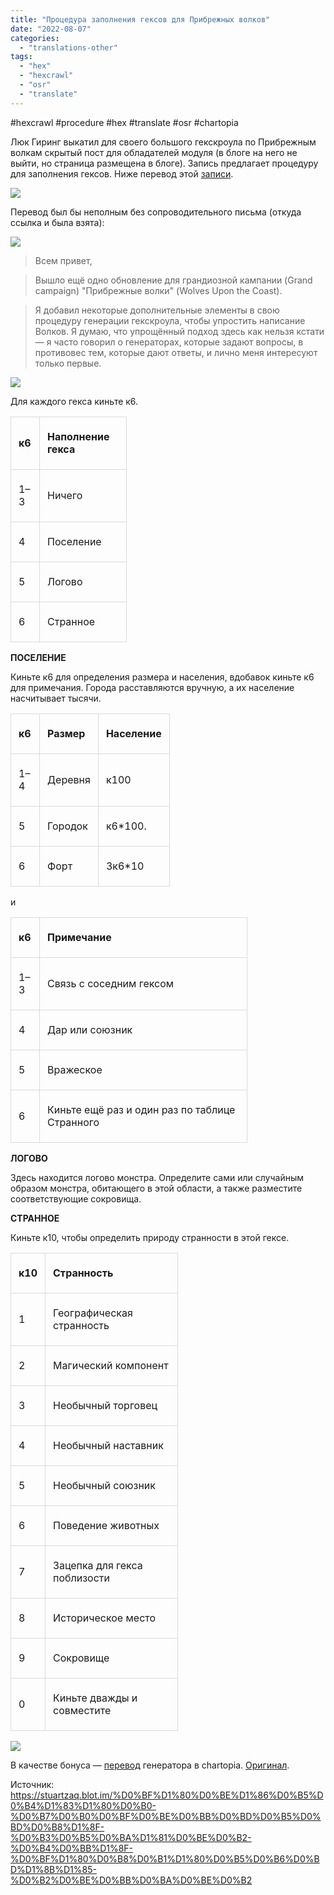 ```yaml
---
title: "Процедура заполнения гексов для Прибрежных волков"
date: "2022-08-07"
categories: 
  - "translations-other"
tags: 
  - "hex"
  - "hexcrawl"
  - "osr"
  - "translate"
---
```


#hexcrawl #procedure #hex #translate #osr #chartopia

Люк Гиринг выкатил для своего большого гекскроула по Прибрежным волкам скрытый пост для обладателей модуля (в блоге на него не выйти, но страница размещена в блоге). Запись предлагает процедуру для заполнения гексов. Ниже перевод этой [записи](https://lukegearing.blot.im/wolves-upon-the-coast-hexfill-procedure).

![](images/080722_0447_1.png)

Перевод был бы неполным без сопроводительного письма (откуда ссылка и была взята):

![](images/080722_0447_2.png)

> Всем привет,

> Вышло ещё одно обновление для грандиозной кампании (Grand campaign) "Прибрежные волки" (Wolves Upon the Coast).

> Я добавил некоторые дополнительные элементы в свою процедуру генерации гекскроула, чтобы упростить написание Волков. Я думаю, что упрощённый подход здесь как нельзя кстати — я часто говорил о генераторах, которые задают вопросы, в противовес тем, которые дают ответы, и лично меня интересуют только первые.

![](images/080722_0447_3.png)

Для каждого гекса киньте к6.

<table style="border-collapse:collapse" border="0"><colgroup><col style="width:46px"><col style="width:139px"></colgroup><tbody valign="top"><tr><td valign="middle" style="padding-top: 5px; padding-left: 12px; padding-bottom: 6px; padding-right: 12px; border-top:  solid #dadada 0.75pt; border-left:  solid #dadada 0.75pt; border-bottom:  solid #dadada 0.75pt; border-right:  solid #dadada 0.75pt"><p><strong>к6</strong></p></td><td valign="middle" style="padding-top: 5px; padding-left: 12px; padding-bottom: 6px; padding-right: 12px; border-top:  solid #dadada 0.75pt; border-left:  none; border-bottom:  solid #dadada 0.75pt; border-right:  solid #dadada 0.75pt"><p><strong>Наполнение гекса</strong></p></td></tr><tr><td valign="middle" style="padding-top: 5px; padding-left: 12px; padding-bottom: 6px; padding-right: 12px; border-top:  none; border-left:  solid #dadada 0.75pt; border-bottom:  solid #dadada 0.75pt; border-right:  solid #dadada 0.75pt"><p>1–3</p></td><td valign="middle" style="padding-top: 5px; padding-left: 12px; padding-bottom: 6px; padding-right: 12px; border-top:  none; border-left:  none; border-bottom:  solid #dadada 0.75pt; border-right:  solid #dadada 0.75pt"><p>Ничего</p></td></tr><tr><td valign="middle" style="padding-top: 5px; padding-left: 12px; padding-bottom: 6px; padding-right: 12px; border-top:  none; border-left:  solid #dadada 0.75pt; border-bottom:  solid #dadada 0.75pt; border-right:  solid #dadada 0.75pt"><p>4</p></td><td valign="middle" style="padding-top: 5px; padding-left: 12px; padding-bottom: 6px; padding-right: 12px; border-top:  none; border-left:  none; border-bottom:  solid #dadada 0.75pt; border-right:  solid #dadada 0.75pt"><p>Поселение</p></td></tr><tr><td valign="middle" style="padding-top: 5px; padding-left: 12px; padding-bottom: 6px; padding-right: 12px; border-top:  none; border-left:  solid #dadada 0.75pt; border-bottom:  solid #dadada 0.75pt; border-right:  solid #dadada 0.75pt"><p>5</p></td><td valign="middle" style="padding-top: 5px; padding-left: 12px; padding-bottom: 6px; padding-right: 12px; border-top:  none; border-left:  none; border-bottom:  solid #dadada 0.75pt; border-right:  solid #dadada 0.75pt"><p>Логово</p></td></tr><tr><td valign="middle" style="padding-top: 5px; padding-left: 12px; padding-bottom: 6px; padding-right: 12px; border-top:  none; border-left:  solid #dadada 0.75pt; border-bottom:  solid #dadada 0.75pt; border-right:  solid #dadada 0.75pt"><p>6</p></td><td valign="middle" style="padding-top: 5px; padding-left: 12px; padding-bottom: 6px; padding-right: 12px; border-top:  none; border-left:  none; border-bottom:  solid #dadada 0.75pt; border-right:  solid #dadada 0.75pt"><p>Странное</p></td></tr></tbody></table>

**ПОСЕЛЕНИЕ**

Киньте к6 для определения размера и населения, вдобавок киньте к6 для примечания. Города расставляются вручную, а их население насчитывает тысячи.

<table style="border-collapse:collapse" border="0"><colgroup><col style="width:46px"><col style="width:78px"><col style="width:93px"></colgroup><tbody valign="top"><tr><td valign="middle" style="padding-top: 5px; padding-left: 12px; padding-bottom: 6px; padding-right: 12px; border-top:  solid #dadada 0.75pt; border-left:  solid #dadada 0.75pt; border-bottom:  solid #dadada 0.75pt; border-right:  solid #dadada 0.75pt"><p><strong>к6</strong></p></td><td valign="middle" style="padding-top: 5px; padding-left: 12px; padding-bottom: 6px; padding-right: 12px; border-top:  solid #dadada 0.75pt; border-left:  none; border-bottom:  solid #dadada 0.75pt; border-right:  solid #dadada 0.75pt"><p><strong>Размер</strong></p></td><td valign="middle" style="padding-top: 5px; padding-left: 12px; padding-bottom: 6px; padding-right: 12px; border-top:  solid #dadada 0.75pt; border-left:  none; border-bottom:  solid #dadada 0.75pt; border-right:  solid #dadada 0.75pt"><p><strong>Население</strong></p></td></tr><tr><td valign="middle" style="padding-top: 5px; padding-left: 12px; padding-bottom: 6px; padding-right: 12px; border-top:  none; border-left:  solid #dadada 0.75pt; border-bottom:  solid #dadada 0.75pt; border-right:  solid #dadada 0.75pt"><p>1–4</p></td><td valign="middle" style="padding-top: 5px; padding-left: 12px; padding-bottom: 6px; padding-right: 12px; border-top:  none; border-left:  none; border-bottom:  solid #dadada 0.75pt; border-right:  solid #dadada 0.75pt"><p>Деревня</p></td><td valign="middle" style="padding-top: 5px; padding-left: 12px; padding-bottom: 6px; padding-right: 12px; border-top:  none; border-left:  none; border-bottom:  solid #dadada 0.75pt; border-right:  solid #dadada 0.75pt"><p>к100</p></td></tr><tr><td valign="middle" style="padding-top: 5px; padding-left: 12px; padding-bottom: 6px; padding-right: 12px; border-top:  none; border-left:  solid #dadada 0.75pt; border-bottom:  solid #dadada 0.75pt; border-right:  solid #dadada 0.75pt"><p>5</p></td><td valign="middle" style="padding-top: 5px; padding-left: 12px; padding-bottom: 6px; padding-right: 12px; border-top:  none; border-left:  none; border-bottom:  solid #dadada 0.75pt; border-right:  solid #dadada 0.75pt"><p>Городок</p></td><td valign="middle" style="padding-top: 5px; padding-left: 12px; padding-bottom: 6px; padding-right: 12px; border-top:  none; border-left:  none; border-bottom:  solid #dadada 0.75pt; border-right:  solid #dadada 0.75pt"><p>к6*100.</p></td></tr><tr><td valign="middle" style="padding-top: 5px; padding-left: 12px; padding-bottom: 6px; padding-right: 12px; border-top:  none; border-left:  solid #dadada 0.75pt; border-bottom:  solid #dadada 0.75pt; border-right:  solid #dadada 0.75pt"><p>6</p></td><td valign="middle" style="padding-top: 5px; padding-left: 12px; padding-bottom: 6px; padding-right: 12px; border-top:  none; border-left:  none; border-bottom:  solid #dadada 0.75pt; border-right:  solid #dadada 0.75pt"><p>Форт</p></td><td valign="middle" style="padding-top: 5px; padding-left: 12px; padding-bottom: 6px; padding-right: 12px; border-top:  none; border-left:  none; border-bottom:  solid #dadada 0.75pt; border-right:  solid #dadada 0.75pt"><p>3к6*10</p></td></tr></tbody></table>

и

<table style="border-collapse:collapse" border="0"><colgroup><col style="width:46px"><col style="width:332px"></colgroup><tbody valign="top"><tr><td valign="middle" style="padding-top: 5px; padding-left: 12px; padding-bottom: 6px; padding-right: 12px; border-top:  solid #dadada 0.75pt; border-left:  solid #dadada 0.75pt; border-bottom:  solid #dadada 0.75pt; border-right:  solid #dadada 0.75pt"><p><strong>к6</strong></p></td><td valign="middle" style="padding-top: 5px; padding-left: 12px; padding-bottom: 6px; padding-right: 12px; border-top:  solid #dadada 0.75pt; border-left:  none; border-bottom:  solid #dadada 0.75pt; border-right:  solid #dadada 0.75pt"><p><strong>Примечание</strong></p></td></tr><tr><td valign="middle" style="padding-top: 5px; padding-left: 12px; padding-bottom: 6px; padding-right: 12px; border-top:  none; border-left:  solid #dadada 0.75pt; border-bottom:  solid #dadada 0.75pt; border-right:  solid #dadada 0.75pt"><p>1–3</p></td><td valign="middle" style="padding-top: 5px; padding-left: 12px; padding-bottom: 6px; padding-right: 12px; border-top:  none; border-left:  none; border-bottom:  solid #dadada 0.75pt; border-right:  solid #dadada 0.75pt"><p>Связь с соседним гексом</p></td></tr><tr><td valign="middle" style="padding-top: 5px; padding-left: 12px; padding-bottom: 6px; padding-right: 12px; border-top:  none; border-left:  solid #dadada 0.75pt; border-bottom:  solid #dadada 0.75pt; border-right:  solid #dadada 0.75pt"><p>4</p></td><td valign="middle" style="padding-top: 5px; padding-left: 12px; padding-bottom: 6px; padding-right: 12px; border-top:  none; border-left:  none; border-bottom:  solid #dadada 0.75pt; border-right:  solid #dadada 0.75pt"><p>Дар или союзник</p></td></tr><tr><td valign="middle" style="padding-top: 5px; padding-left: 12px; padding-bottom: 6px; padding-right: 12px; border-top:  none; border-left:  solid #dadada 0.75pt; border-bottom:  solid #dadada 0.75pt; border-right:  solid #dadada 0.75pt"><p>5</p></td><td valign="middle" style="padding-top: 5px; padding-left: 12px; padding-bottom: 6px; padding-right: 12px; border-top:  none; border-left:  none; border-bottom:  solid #dadada 0.75pt; border-right:  solid #dadada 0.75pt"><p>Вражеское</p></td></tr><tr><td valign="middle" style="padding-top: 5px; padding-left: 12px; padding-bottom: 6px; padding-right: 12px; border-top:  none; border-left:  solid #dadada 0.75pt; border-bottom:  solid #dadada 0.75pt; border-right:  solid #dadada 0.75pt"><p>6</p></td><td valign="middle" style="padding-top: 5px; padding-left: 12px; padding-bottom: 6px; padding-right: 12px; border-top:  none; border-left:  none; border-bottom:  solid #dadada 0.75pt; border-right:  solid #dadada 0.75pt"><p>Киньте ещё раз и один раз по таблице Странного</p></td></tr></tbody></table>

**ЛОГОВО**

Здесь находится логово монстра. Определите сами или случайным образом монстра, обитающего в этой области, а также разместите соответствующие сокровища.

**СТРАННОЕ**

Киньте к10, чтобы определить природу странности в этой гексе.

<table style="border-collapse:collapse" border="0"><colgroup><col style="width:46px"><col style="width:212px"></colgroup><tbody valign="top"><tr><td valign="middle" style="padding-top: 5px; padding-left: 12px; padding-bottom: 6px; padding-right: 12px; border-top:  solid #dadada 0.75pt; border-left:  solid #dadada 0.75pt; border-bottom:  solid #dadada 0.75pt; border-right:  solid #dadada 0.75pt"><p><strong>к10</strong></p></td><td valign="middle" style="padding-top: 5px; padding-left: 12px; padding-bottom: 6px; padding-right: 12px; border-top:  solid #dadada 0.75pt; border-left:  none; border-bottom:  solid #dadada 0.75pt; border-right:  solid #dadada 0.75pt"><p><strong>Странность</strong></p></td></tr><tr><td valign="middle" style="padding-top: 5px; padding-left: 12px; padding-bottom: 6px; padding-right: 12px; border-top:  none; border-left:  solid #dadada 0.75pt; border-bottom:  solid #dadada 0.75pt; border-right:  solid #dadada 0.75pt"><p>1</p></td><td valign="middle" style="padding-top: 5px; padding-left: 12px; padding-bottom: 6px; padding-right: 12px; border-top:  none; border-left:  none; border-bottom:  solid #dadada 0.75pt; border-right:  solid #dadada 0.75pt"><p>Географическая странность</p></td></tr><tr><td valign="middle" style="padding-top: 5px; padding-left: 12px; padding-bottom: 6px; padding-right: 12px; border-top:  none; border-left:  solid #dadada 0.75pt; border-bottom:  solid #dadada 0.75pt; border-right:  solid #dadada 0.75pt"><p>2</p></td><td valign="middle" style="padding-top: 5px; padding-left: 12px; padding-bottom: 6px; padding-right: 12px; border-top:  none; border-left:  none; border-bottom:  solid #dadada 0.75pt; border-right:  solid #dadada 0.75pt"><p>Магический компонент</p></td></tr><tr><td valign="middle" style="padding-top: 5px; padding-left: 12px; padding-bottom: 6px; padding-right: 12px; border-top:  none; border-left:  solid #dadada 0.75pt; border-bottom:  solid #dadada 0.75pt; border-right:  solid #dadada 0.75pt"><p>3</p></td><td valign="middle" style="padding-top: 5px; padding-left: 12px; padding-bottom: 6px; padding-right: 12px; border-top:  none; border-left:  none; border-bottom:  solid #dadada 0.75pt; border-right:  solid #dadada 0.75pt"><p>Необычный торговец</p></td></tr><tr><td valign="middle" style="padding-top: 5px; padding-left: 12px; padding-bottom: 6px; padding-right: 12px; border-top:  none; border-left:  solid #dadada 0.75pt; border-bottom:  solid #dadada 0.75pt; border-right:  solid #dadada 0.75pt"><p>4</p></td><td valign="middle" style="padding-top: 5px; padding-left: 12px; padding-bottom: 6px; padding-right: 12px; border-top:  none; border-left:  none; border-bottom:  solid #dadada 0.75pt; border-right:  solid #dadada 0.75pt"><p>Необычный наставник</p></td></tr><tr><td valign="middle" style="padding-top: 5px; padding-left: 12px; padding-bottom: 6px; padding-right: 12px; border-top:  none; border-left:  solid #dadada 0.75pt; border-bottom:  solid #dadada 0.75pt; border-right:  solid #dadada 0.75pt"><p>5</p></td><td valign="middle" style="padding-top: 5px; padding-left: 12px; padding-bottom: 6px; padding-right: 12px; border-top:  none; border-left:  none; border-bottom:  solid #dadada 0.75pt; border-right:  solid #dadada 0.75pt"><p>Необычный союзник</p></td></tr><tr><td valign="middle" style="padding-top: 5px; padding-left: 12px; padding-bottom: 6px; padding-right: 12px; border-top:  none; border-left:  solid #dadada 0.75pt; border-bottom:  solid #dadada 0.75pt; border-right:  solid #dadada 0.75pt"><p>6</p></td><td valign="middle" style="padding-top: 5px; padding-left: 12px; padding-bottom: 6px; padding-right: 12px; border-top:  none; border-left:  none; border-bottom:  solid #dadada 0.75pt; border-right:  solid #dadada 0.75pt"><p>Поведение животных</p></td></tr><tr><td valign="middle" style="padding-top: 5px; padding-left: 12px; padding-bottom: 6px; padding-right: 12px; border-top:  none; border-left:  solid #dadada 0.75pt; border-bottom:  solid #dadada 0.75pt; border-right:  solid #dadada 0.75pt"><p>7</p></td><td valign="middle" style="padding-top: 5px; padding-left: 12px; padding-bottom: 6px; padding-right: 12px; border-top:  none; border-left:  none; border-bottom:  solid #dadada 0.75pt; border-right:  solid #dadada 0.75pt"><p>Зацепка для гекса поблизости</p></td></tr><tr><td valign="middle" style="padding-top: 5px; padding-left: 12px; padding-bottom: 6px; padding-right: 12px; border-top:  none; border-left:  solid #dadada 0.75pt; border-bottom:  solid #dadada 0.75pt; border-right:  solid #dadada 0.75pt"><p>8</p></td><td valign="middle" style="padding-top: 5px; padding-left: 12px; padding-bottom: 6px; padding-right: 12px; border-top:  none; border-left:  none; border-bottom:  solid #dadada 0.75pt; border-right:  solid #dadada 0.75pt"><p>Историческое место</p></td></tr><tr><td valign="middle" style="padding-top: 5px; padding-left: 12px; padding-bottom: 6px; padding-right: 12px; border-top:  none; border-left:  solid #dadada 0.75pt; border-bottom:  solid #dadada 0.75pt; border-right:  solid #dadada 0.75pt"><p>9</p></td><td valign="middle" style="padding-top: 5px; padding-left: 12px; padding-bottom: 6px; padding-right: 12px; border-top:  none; border-left:  none; border-bottom:  solid #dadada 0.75pt; border-right:  solid #dadada 0.75pt"><p>Сокровище</p></td></tr><tr><td valign="middle" style="padding-top: 5px; padding-left: 12px; padding-bottom: 6px; padding-right: 12px; border-top:  none; border-left:  solid #dadada 0.75pt; border-bottom:  solid #dadada 0.75pt; border-right:  solid #dadada 0.75pt"><p>0</p></td><td valign="middle" style="padding-top: 5px; padding-left: 12px; padding-bottom: 6px; padding-right: 12px; border-top:  none; border-left:  none; border-bottom:  solid #dadada 0.75pt; border-right:  solid #dadada 0.75pt"><p>Киньте дважды и совместите</p></td></tr></tbody></table>

![](images/080722_0447_4.png)

В качестве бонуса — [перевод](https://chartopia.d12dev.com/chart/61455) генератора в chartopia. [Оригинал](https://chartopia.d12dev.com/chart/61448).

Источник: https://stuartzaq.blot.im/%D0%BF%D1%80%D0%BE%D1%86%D0%B5%D0%B4%D1%83%D1%80%D0%B0-%D0%B7%D0%B0%D0%BF%D0%BE%D0%BB%D0%BD%D0%B5%D0%BD%D0%B8%D1%8F-%D0%B3%D0%B5%D0%BA%D1%81%D0%BE%D0%B2-%D0%B4%D0%BB%D1%8F-%D0%BF%D1%80%D0%B8%D0%B1%D1%80%D0%B5%D0%B6%D0%BD%D1%8B%D1%85-%D0%B2%D0%BE%D0%BB%D0%BA%D0%BE%D0%B2
